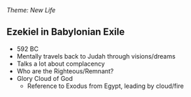 ---
---

*Theme: New Life*

## Ezekiel in Babylonian Exile

- 592 BC
- Mentally travels back to Judah through visions/dreams
- Talks a lot about complacency
- Who are the Righteous/Remnant?
- Glory Cloud of God
	- Reference to Exodus from Egypt, leading by cloud/fire